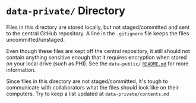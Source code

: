 `data-private/` Directory
=========

Files in this directory are stored locally, but not staged/committed and sent to the central GitHub repository.  A line in the `.gitignore` file keeps the files uncommitted/unstaged.

Even though these files are kept off the central repository, it still should not contain anything sensitive enough that it requires encryption when stored on your local drive (such as PHI).  See the `data-public/` [`README.md`](data-public/) for more information.

Since files in this directory are not staged/committed, it's tough to communicate with collaborators what the files should look like on their computers.  Try to keep a list updated at `data-private/contents.md`
